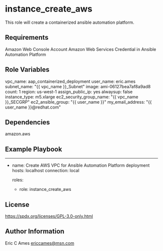 instance_create_aws
=========

This role will create a containerized ansible automation platform.

Requirements
------------

Amazon Web Console Account
Amazon Web Services Credential in Ansible Automation Platform

Role Variables
--------------

vpc_name: aap_containerized_deployment
user_name: eric.ames
subnet_name: "{{ vpc_name }}_Subnet"
image: ami-06127bea7af8a9ad8
count: 1
region: us-west-1
assign_public_ip: yes
alwaysup: false
instance_type: m5.xlarge
ec2_security_group_name: "{{ vpc_name }}_SECGRP"
ec2_ansible_group: "{{ user_name }}"
my_email_address: "{{ user_name }}@redhat.com"

Dependencies
------------

amazon.aws

Example Playbook
----------------

---
- name: Create AWS VPC for Ansible Automation Platform deployment
  hosts: localhost
  connection: local

  roles:

    - role: instance_create_aws 

License
-------

https://spdx.org/licenses/GPL-3.0-only.html

Author Information
------------------

Eric C Ames
ericcames@msn.com